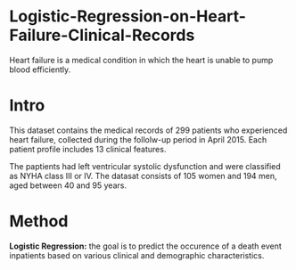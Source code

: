 # Logistic-Regression-on-Heart-Failure-Clinical-Records
Heart failure is a medical condition in which the heart is unable to pump blood efficiently.

# Intro
This dataset contains the medical records of 299 patients who experienced heart failure, collected during the follolw-up period in April 2015. Each patient profile includes 13 clinical features.

The paptients had left ventricular systolic dysfunction and were classified as NYHA class III or IV. The datasat consists of 105 women and 194 men, aged between 40 and 95 years.

# Method
**Logistic Regression:** the goal is to predict the occurence of a death event inpatients based on various clinical and demographic characteristics.
